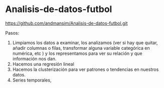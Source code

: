 # Analisis-de-datos-futbol
https://github.com/andmansim/Analisis-de-datos-futbol.git

Pasos:
1. Limpiamos los datos a examinar, los analizamos (ver si hay que quitar, añadir columnas o filas, transformar alguna variable categórica en numérica, etc ) y los representamos para ver su relación y que información nos dan. 
2. Hacemos una regresión lineal
3. Hacemos la clusterización para ver patrones o tendencias en nuestros datos. 
4. Series temporales, 